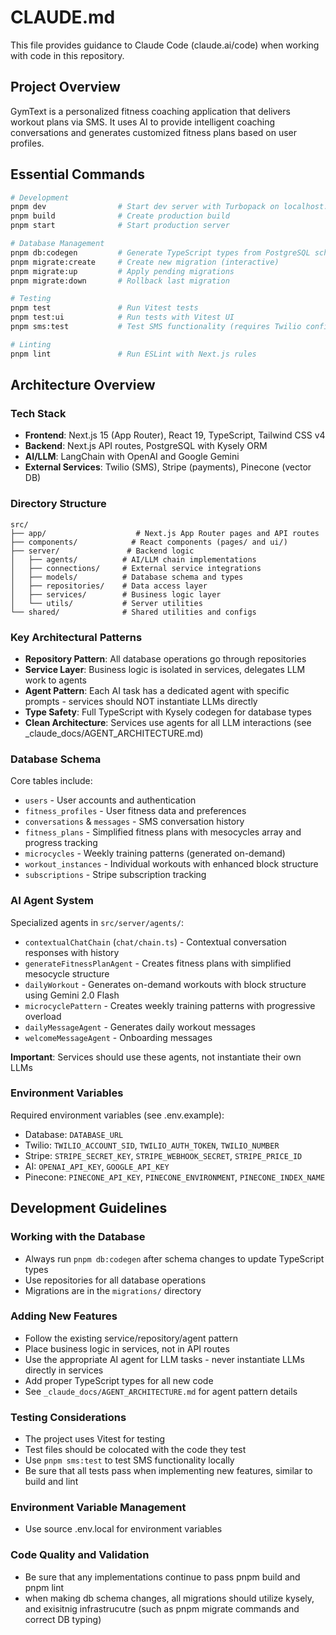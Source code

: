 # CLAUDE.md

This file provides guidance to Claude Code (claude.ai/code) when working with code in this repository.

## Project Overview

GymText is a personalized fitness coaching application that delivers workout plans via SMS. It uses AI to provide intelligent coaching conversations and generates customized fitness plans based on user profiles.

## Essential Commands

```bash
# Development
pnpm dev                # Start dev server with Turbopack on localhost:3000
pnpm build              # Create production build
pnpm start              # Start production server

# Database Management
pnpm db:codegen         # Generate TypeScript types from PostgreSQL schema
pnpm migrate:create     # Create new migration (interactive)
pnpm migrate:up         # Apply pending migrations
pnpm migrate:down       # Rollback last migration

# Testing
pnpm test               # Run Vitest tests
pnpm test:ui            # Run tests with Vitest UI
pnpm sms:test           # Test SMS functionality (requires Twilio config)

# Linting
pnpm lint               # Run ESLint with Next.js rules
```

## Architecture Overview

### Tech Stack
- **Frontend**: Next.js 15 (App Router), React 19, TypeScript, Tailwind CSS v4
- **Backend**: Next.js API routes, PostgreSQL with Kysely ORM
- **AI/LLM**: LangChain with OpenAI and Google Gemini
- **External Services**: Twilio (SMS), Stripe (payments), Pinecone (vector DB)

### Directory Structure
```
src/
├── app/                    # Next.js App Router pages and API routes
├── components/            # React components (pages/ and ui/)
├── server/               # Backend logic
│   ├── agents/          # AI/LLM chain implementations
│   ├── connections/     # External service integrations
│   ├── models/          # Database schema and types
│   ├── repositories/    # Data access layer
│   ├── services/        # Business logic layer
│   └── utils/           # Server utilities
└── shared/              # Shared utilities and configs
```

### Key Architectural Patterns
- **Repository Pattern**: All database operations go through repositories
- **Service Layer**: Business logic is isolated in services, delegates LLM work to agents
- **Agent Pattern**: Each AI task has a dedicated agent with specific prompts - services should NOT instantiate LLMs directly
- **Type Safety**: Full TypeScript with Kysely codegen for database types
- **Clean Architecture**: Services use agents for all LLM interactions (see _claude_docs/AGENT_ARCHITECTURE.md)

### Database Schema
Core tables include:
- `users` - User accounts and authentication
- `fitness_profiles` - User fitness data and preferences  
- `conversations` & `messages` - SMS conversation history
- `fitness_plans` - Simplified fitness plans with mesocycles array and progress tracking
- `microcycles` - Weekly training patterns (generated on-demand)
- `workout_instances` - Individual workouts with enhanced block structure
- `subscriptions` - Stripe subscription tracking

### AI Agent System
Specialized agents in `src/server/agents/`:
- `contextualChatChain` (`chat/chain.ts`) - Contextual conversation responses with history
- `generateFitnessPlanAgent` - Creates fitness plans with simplified mesocycle structure
- `dailyWorkout` - Generates on-demand workouts with block structure using Gemini 2.0 Flash
- `microcyclePattern` - Creates weekly training patterns with progressive overload
- `dailyMessageAgent` - Generates daily workout messages
- `welcomeMessageAgent` - Onboarding messages

**Important**: Services should use these agents, not instantiate their own LLMs

### Environment Variables
Required environment variables (see .env.example):
- Database: `DATABASE_URL`
- Twilio: `TWILIO_ACCOUNT_SID`, `TWILIO_AUTH_TOKEN`, `TWILIO_NUMBER`
- Stripe: `STRIPE_SECRET_KEY`, `STRIPE_WEBHOOK_SECRET`, `STRIPE_PRICE_ID`
- AI: `OPENAI_API_KEY`, `GOOGLE_API_KEY`
- Pinecone: `PINECONE_API_KEY`, `PINECONE_ENVIRONMENT`, `PINECONE_INDEX_NAME`

## Development Guidelines

### Working with the Database
- Always run `pnpm db:codegen` after schema changes to update TypeScript types
- Use repositories for all database operations
- Migrations are in the `migrations/` directory

### Adding New Features
- Follow the existing service/repository/agent pattern
- Place business logic in services, not in API routes
- Use the appropriate AI agent for LLM tasks - never instantiate LLMs directly in services
- Add proper TypeScript types for all new code
- See `_claude_docs/AGENT_ARCHITECTURE.md` for agent pattern details

### Testing Considerations
- The project uses Vitest for testing
- Test files should be colocated with the code they test
- Use `pnpm sms:test` to test SMS functionality locally
- Be sure that all tests pass when implementing new features, similar to build and lint

### Environment Variable Management
- Use source .env.local for environment variables

### Code Quality and Validation
- Be sure that any implementations continue to pass pnpm build and pnpm lint
- when making db schema changes, all migrations should utilize kysely, and exisitnig infrastrucutre (such as pnpm migrate commands and correct DB typing)